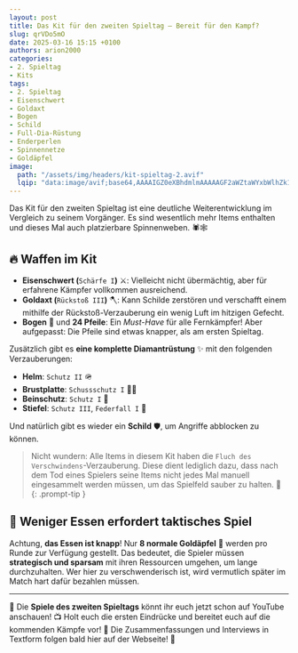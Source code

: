 ```yaml
---
layout: post
title: Das Kit für den zweiten Spieltag – Bereit für den Kampf?
slug: qrVDo5mO
date: 2025-03-16 15:15 +0100
authors: arion2000
categories:
- 2. Spieltag
- Kits
tags:
- 2. Spieltag
- Eisenschwert
- Goldaxt
- Bogen
- Schild
- Full-Dia-Rüstung
- Enderperlen
- Spinnennetze
- Goldäpfel
image:
  path: "/assets/img/headers/kit-spieltag-2.avif"
  lqip: "data:image/avif;base64,AAAAIGZ0eXBhdmlmAAAAAGF2aWZtaWYxbWlhZk1BMUIAAAD5bWV0YQAAAAAAAAAvaGRscgAAAAAAAAAAcGljdAAAAAAAAAAAAAAAAFBpY3R1cmVIYW5kbGVyAAAAAA5waXRtAAAAAAABAAAAHmlsb2MAAAAARAAAAQABAAAAAQAAASEAAAA5AAAAKGlpbmYAAAAAAAEAAAAaaW5mZQIAAAAAAQAAYXYwMUNvbG9yAAAAAGppcHJwAAAAS2lwY28AAAAUaXNwZQAAAAAAAAAUAAAABwAAABBwaXhpAAAAAAMICAgAAAAMYXYxQ4EADAAAAAATY29scm5jbHgAAQANAAaAAAAAF2lwbWEAAAAAAAAAAQABBAECgwQAAABBbWRhdAoNAAAAAhTx//MgIaDQgDIoEADAAEACCCilwCD1orThCXkuHvSTb48TwDbGJGNfY+3bNWSGebYY0Q=="
---
```

Das Kit für den zweiten Spieltag ist eine deutliche Weiterentwicklung im Vergleich zu seinem Vorgänger. Es sind wesentlich mehr Items enthalten und dieses Mal auch platzierbare Spinnenweben. 🕷️🕸️

## 🔥 Waffen im Kit

- **Eisenschwert (**`Schärfe I`**)** ⚔️: Vielleicht nicht übermächtig, aber für erfahrene Kämpfer vollkommen ausreichend.
- **Goldaxt (**`Rückstoß III`**)** 🪓: Kann Schilde zerstören und verschafft einem mithilfe der Rückstoß-Verzauberung ein wenig Luft im hitzigen Gefecht.
- **Bogen** 🏹 und **24 Pfeile**: Ein *Must-Have* für alle Fernkämpfer! Aber aufgepasst: Die Pfeile sind etwas knapper, als am ersten Spieltag.

Zusätzlich gibt es **eine komplette Diamantrüstung** ✨ mit den folgenden Verzauberungen:

- **Helm**: `Schutz II` 🪖
- **Brustplatte**: `Schussschutz I` 🦸‍♂️
- **Beinschutz**: `Schutz I` 👖
- **Stiefel**: `Schutz III`, `Federfall I` 👢

Und natürlich gibt es wieder ein **Schild** 🛡️, um Angriffe abblocken zu können.

> Nicht wundern: Alle Items in diesem Kit haben die `Fluch des Verschwindens`-Verzauberung. Diese dient lediglich dazu, dass nach dem Tod eines Spielers seine Items nicht jedes Mal manuell eingesammelt werden müssen, um das Spielfeld sauber zu halten. 🧹
{: .prompt-tip }

## 🍏 Weniger Essen erfordert taktisches Spiel

Achtung, **das Essen ist knapp**! Nur **8 normale Goldäpfel** 🍎 werden pro Runde zur Verfügung gestellt. Das bedeutet, die Spieler müssen **strategisch und sparsam** mit ihren Ressourcen umgehen, um lange durchzuhalten. Wer hier zu verschwenderisch ist, wird vermutlich später im Match hart dafür bezahlen müssen.

---

🎥 Die **Spiele des zweiten Spieltags** könnt ihr euch jetzt schon auf YouTube anschauen! 📺 Holt euch die ersten Eindrücke und bereitet euch auf die kommenden Kämpfe vor! 💪 Die Zusammenfassungen und Interviews in Textform folgen bald hier auf der Webseite! 🤩
